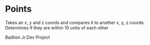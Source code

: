 # Points

Takes an x, y and z coords and compares it to another x, y, z coords. Determines if they are within 10 units of each other

Badlion Jr.Dev Project
